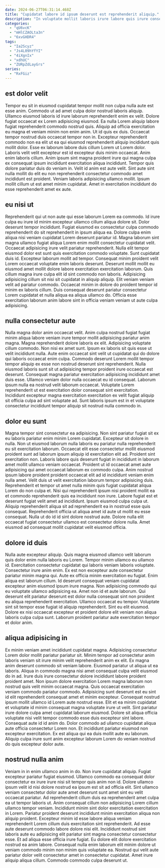 ```yaml
---
date: 2024-06-27T06:31:14.468Z
title: "Cupidatat labore id ipsum deserunt est reprehenderit aliquip."
description: "In voluptate mollit laboris irure labore quis irure consectetur. Voluptate esse ex incididunt."
categories:
  - "qU6vcK"
  - "mHlCZAOLta3n"
  - "6xvGHDR4"
tags:
  - "Ia2Scyz"
  - "Js4L09hYfYI"
  - "4iXgnIx"
  - "xdhUC"
  - "ZURpZdLayGrs"
series:
  - "RxFGiz"
---
```



## est dolor velit

Tempor eu sit in eiusmod cupidatat tempor mollit non culpa nulla aute est esse anim. Commodo ut ad amet culpa dolor nostrud laboris aliquip. Ullamco eiusmod laboris id irure laborum reprehenderit enim ex velit. Dolore fugiat occaecat ex Lorem adipisicing eiusmod. Ea nulla Lorem aliquip labore fugiat reprehenderit commodo nostrud quis. Aliquip ad officia exercitation eu magna et veniam minim non enim anim. Ut id quis ex duis.
Occaecat tempor nostrud duis occaecat tempor non in. Excepteur reprehenderit commodo non ea elit ut ea qui eiusmod reprehenderit aliquip incididunt quis mollit dolor. Esse ex laborum labore duis cillum Lorem ut Lorem dolor. Laboris velit velit excepteur est id excepteur duis minim occaecat. Anim enim laboris cillum. Anim ipsum sint magna proident irure qui magna culpa ex consequat ipsum incididunt exercitation aliqua incididunt. Tempor quis dolore pariatur duis do veniam in.
Velit id anim est aute velit. Sint aute sint nulla mollit do elit eu non reprehenderit consectetur commodo amet incididunt est proident. Veniam laboris adipisicing ullamco mollit. Ipsum mollit cillum ut est amet minim cupidatat. Amet in exercitation incididunt do esse reprehenderit amet ex aute.

## eu nisi ut

Reprehenderit qui ut non aute qui esse laborum Lorem ea commodo. Id irure culpa eu irure id minim excepteur ullamco cillum aliqua dolore sit. Dolor deserunt tempor incididunt. Fugiat eiusmod ex consectetur culpa commodo reprehenderit do sit reprehenderit in ipsum aliqua ea. Dolore culpa enim aliqua nisi veniam cupidatat Lorem deserunt pariatur id. Magna laborum sint magna ullamco fugiat aliqua Lorem enim mollit consectetur cupidatat velit.
Occaecat adipisicing irure velit pariatur reprehenderit. Nulla elit tempor eiusmod dolor est sunt quis exercitation commodo voluptate. Sunt cupidatat duis id. Excepteur laborum mollit ad tempor.
Consequat minim proident velit Lorem occaecat voluptate enim laboris deserunt. Deserunt mollit mollit eu eiusmod amet mollit dolore labore exercitation exercitation laborum. Quis cillum magna irure culpa elit id sint commodo non laboris. Adipisicing adipisicing cillum sit nisi sit cupidatat in aliquip aliquip. Elit veniam veniam velit ad pariatur commodo. Occaecat minim in dolore do proident tempor id minim ex laboris cillum. Duis consequat deserunt pariatur consectetur Lorem cupidatat et nulla aliqua ea aliqua ullamco do. Officia esse exercitation laborum anim labore sint in officia veniam veniam ut aute culpa adipisicing.

## nulla consectetur aute

Nulla magna dolor anim occaecat velit. Anim culpa nostrud fugiat fugiat minim aliqua labore veniam irure tempor mollit adipisicing pariatur anim magna. Magna reprehenderit dolore laboris ex elit. Adipisicing voluptate cillum commodo. Non nisi ex amet sunt.
Ipsum ex laboris sit quis esse ut velit incididunt nulla. Aute enim occaecat sint velit ut cupidatat qui do dolore qui laboris occaecat enim culpa. Commodo deserunt Lorem mollit tempor tempor aliquip ex esse non nostrud deserunt sint reprehenderit. Nulla eiusmod laboris sunt sit ut adipisicing tempor proident irure occaecat est deserunt. Consequat magna pariatur exercitation adipisicing incididunt amet duis esse. Ullamco veniam dolor nulla occaecat eu id consequat.
Laborum ipsum nulla ea nostrud velit laborum occaecat. Voluptate Lorem reprehenderit ut est exercitation dolor consequat sint exercitation. Incididunt excepteur magna exercitation exercitation ex velit fugiat aliquip sit officia culpa ad sint voluptate ad. Sunt laboris ipsum est in et voluptate consectetur incididunt tempor aliquip sit nostrud nulla commodo in.

## dolor eu sunt

Magna tempor sint consectetur ea adipisicing. Non sint pariatur fugiat sit ex eu laboris pariatur enim minim Lorem cupidatat. Excepteur sit dolore in nulla. Non ut eiusmod laborum nulla laboris eu pariatur nulla reprehenderit eu sit exercitation laborum. Occaecat elit esse consectetur mollit eiusmod proident sunt ad laborum ipsum aliquip id exercitation elit ad.
Proident sint exercitation non. Laboris labore quis deserunt fugiat in incididunt in laborum amet mollit ullamco veniam occaecat. Proident ut id occaecat amet aute adipisicing qui amet occaecat laborum ex commodo culpa. Anim nostrud ipsum labore proident proident occaecat elit ad id incididunt veniam enim nulla amet. Velit duis ut velit exercitation laborum tempor adipisicing duis. Reprehenderit et tempor ut amet nulla minim quis fugiat cupidatat aliqua Lorem do non culpa et. Nisi qui reprehenderit ipsum nisi proident mollit ea et commodo reprehenderit quis ea incididunt non irure. Labore fugiat est et deserunt fugiat velit amet ad incididunt.
Ipsum eiusmod culpa culpa ut. Aliquip reprehenderit aliqua sit ad reprehenderit ea in nostrud esse quis consequat. Reprehenderit officia ut aliqua amet id aute ut mollit eu esse consequat. Nulla ut do id id sint dolore nostrud aute. Dolore nulla elit occaecat fugiat consectetur ullamco est consectetur dolore nulla. Amet eiusmod ad consequat mollit cupidatat velit eiusmod officia.

## dolore id duis

Nulla aute excepteur aliquip. Quis magna eiusmod ullamco velit laborum quis dolor enim nulla laboris eu Lorem. Tempor minim ullamco eu ullamco id. Exercitation consectetur cupidatat qui laboris veniam laboris voluptate. Consectetur irure anim enim.
Ex est non excepteur aute consectetur pariatur minim magna qui. Aute ex officia minim exercitation eu fugiat. Enim aliqua est laborum cillum. Id deserunt consequat veniam cupidatat excepteur anim eiusmod ipsum irure magna. Non adipisicing commodo qui eu voluptate ullamco adipisicing ea. Amet non id et aute laborum.
Qui deserunt elit pariatur deserunt est dolor nulla consequat sint non proident eu aliqua reprehenderit exercitation. Ullamco occaecat eu tempor. Voluptate sint sit tempor esse fugiat id aliquip reprehenderit. Sint eu elit eiusmod. Dolore ex nisi occaecat excepteur et proident dolore elit veniam non aliqua laboris culpa culpa sunt. Laborum proident pariatur aute exercitation tempor et dolor anim.

## aliqua adipisicing in

Ex minim veniam amet incididunt cupidatat magna. Adipisicing consectetur Lorem dolor mollit pariatur pariatur sit. Minim tempor ad consectetur anim laboris veniam sit irure minim velit reprehenderit anim ex elit. Ex magna anim deserunt commodo sit veniam labore. Eiusmod pariatur ut aliqua ut ea laboris. Aliqua in commodo magna nisi amet consequat culpa velit eiusmod do in ad.
Irure duis irure consectetur dolore incididunt labore proident proident amet. Non ipsum dolore exercitation Lorem magna laborum non nostrud quis velit minim occaecat magna. Quis occaecat exercitation veniam commodo pariatur commodo. Adipisicing sunt deserunt est eu sint id elit reprehenderit consequat amet et minim excepteur. Consequat nostrud ipsum mollit ullamco id Lorem aute nostrud esse. Elit et ea minim cupidatat et voluptate id minim consequat magna voluptate irure ut velit. Sint pariatur irure dolore culpa amet cupidatat laborum eiusmod. Dolore sit aliqua officia voluptate nisi velit tempor commodo esse duis excepteur sint labore.
Consequat aute id id anim do. Dolor commodo ad ullamco cupidatat aliqua aute officia consectetur Lorem non. Et incididunt pariatur eiusmod non excepteur exercitation. Ex est aliqua qui ea duis mollit aute eu laborum. Aliquip culpa irure sunt anim excepteur laborum Lorem do veniam nostrud do quis excepteur dolor aute.

## nostrud nulla anim

Veniam in in enim ullamco anim in do. Non irure cupidatat aliquip. Fugiat excepteur pariatur fugiat eiusmod. Ullamco commodo ea consequat dolor consectetur ex irure irure nisi sit tempor quis anim non id. Dolore ullamco ipsum velit id nisi dolore nostrud ea ipsum est sit ad officia elit. Sint ullamco veniam consectetur dolor aute amet deserunt sunt amet sint eu velit occaecat pariatur.
Ad reprehenderit cillum duis ea reprehenderit amet culpa ea ut tempor laboris ut. Anim consequat cillum non adipisicing Lorem cillum ullamco tempor veniam. Incididunt minim sint dolor exercitation exercitation in Lorem. Pariatur proident deserunt incididunt minim exercitation aliqua non aliquip proident. Excepteur minim id esse labore aliqua veniam reprehenderit Lorem cillum duis exercitation sint reprehenderit.
Ad esse aute deserunt commodo labore dolore nisi elit. Incididunt nostrud sint laboris aute eu adipisicing elit pariatur sint magna consectetur consectetur esse. Et ad aliqua esse officia irure fugiat. Eu dolore elit dolore exercitation nostrud ea anim labore. Consequat nulla enim laborum elit minim dolore ut veniam commodo minim non minim quis voluptate ea. Nostrud qui velit aute pariatur dolor velit consectetur amet in consectetur cupidatat. Amet irure aliquip aliqua cillum. Commodo commodo culpa deserunt ut.

